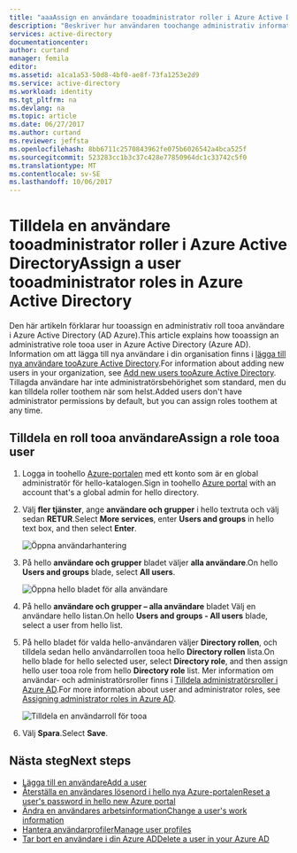 ```yaml
---
title: "aaaAssign en användare tooadministrator roller i Azure Active Directory | Microsoft Docs"
description: "Beskriver hur användaren toochange administrativ information i Azure Active Directory"
services: active-directory
documentationcenter: 
author: curtand
manager: femila
editor: 
ms.assetid: a1ca1a53-50d8-4bf0-ae8f-73fa1253e2d9
ms.service: active-directory
ms.workload: identity
ms.tgt_pltfrm: na
ms.devlang: na
ms.topic: article
ms.date: 06/27/2017
ms.author: curtand
ms.reviewer: jeffsta
ms.openlocfilehash: 8bb6711c2570843962fe075b6026542a4bca525f
ms.sourcegitcommit: 523283cc1b3c37c428e77850964dc1c33742c5f0
ms.translationtype: MT
ms.contentlocale: sv-SE
ms.lasthandoff: 10/06/2017
---
```

# <a name="assign-a-user-tooadministrator-roles-in-azure-active-directory"></a><span data-ttu-id="8766e-103">Tilldela en användare tooadministrator roller i Azure Active Directory</span><span class="sxs-lookup"><span data-stu-id="8766e-103">Assign a user tooadministrator roles in Azure Active Directory</span></span>
<span data-ttu-id="8766e-104">Den här artikeln förklarar hur tooassign en administrativ roll tooa användare i Azure Active Directory (AD Azure).</span><span class="sxs-lookup"><span data-stu-id="8766e-104">This article explains how tooassign an administrative role tooa user in Azure Active Directory (Azure AD).</span></span> <span data-ttu-id="8766e-105">Information om att lägga till nya användare i din organisation finns i [lägga till nya användare tooAzure Active Directory](active-directory-users-create-azure-portal.md).</span><span class="sxs-lookup"><span data-stu-id="8766e-105">For information about adding new users in your organization, see [Add new users tooAzure Active Directory](active-directory-users-create-azure-portal.md).</span></span> <span data-ttu-id="8766e-106">Tillagda användare har inte administratörsbehörighet som standard, men du kan tilldela roller toothem när som helst.</span><span class="sxs-lookup"><span data-stu-id="8766e-106">Added users don't have administrator permissions by default, but you can assign roles toothem at any time.</span></span>

## <a name="assign-a-role-tooa-user"></a><span data-ttu-id="8766e-107">Tilldela en roll tooa användare</span><span class="sxs-lookup"><span data-stu-id="8766e-107">Assign a role tooa user</span></span>
1. <span data-ttu-id="8766e-108">Logga in toohello [Azure-portalen](https://portal.azure.com) med ett konto som är en global administratör för hello-katalogen.</span><span class="sxs-lookup"><span data-stu-id="8766e-108">Sign in toohello [Azure portal](https://portal.azure.com) with an account that's a global admin for hello directory.</span></span>
2. <span data-ttu-id="8766e-109">Välj **fler tjänster**, ange **användare och grupper** i hello textruta och välj sedan **RETUR**.</span><span class="sxs-lookup"><span data-stu-id="8766e-109">Select **More services**, enter **Users and groups** in hello text box, and then select **Enter**.</span></span>

   ![Öppna användarhantering](./media/active-directory-users-assign-role-azure-portal/create-users-user-management.png)
3. <span data-ttu-id="8766e-111">På hello **användare och grupper** bladet väljer **alla användare**.</span><span class="sxs-lookup"><span data-stu-id="8766e-111">On hello **Users and groups** blade, select **All users**.</span></span>

   ![Öppna hello bladet för alla användare](./media/active-directory-users-assign-role-azure-portal/create-users-open-users-blade.png)
4. <span data-ttu-id="8766e-113">På hello **användare och grupper – alla användare** bladet Välj en användare hello listan.</span><span class="sxs-lookup"><span data-stu-id="8766e-113">On hello **Users and groups - All users** blade, select a user from hello list.</span></span>
5. <span data-ttu-id="8766e-114">På hello bladet för valda hello-användaren väljer **Directory rollen**, och tilldela sedan hello användarrollen tooa hello **Directory rollen** lista.</span><span class="sxs-lookup"><span data-stu-id="8766e-114">On hello blade for hello selected user, select **Directory role**, and then assign hello user tooa role from hello **Directory role** list.</span></span> <span data-ttu-id="8766e-115">Mer information om användar- och administratörsroller finns i [Tilldela administratörsroller i Azure AD](active-directory-assign-admin-roles.md).</span><span class="sxs-lookup"><span data-stu-id="8766e-115">For more information about user and administrator roles, see [Assigning administrator roles in Azure AD](active-directory-assign-admin-roles.md).</span></span>

      ![Tilldela en användarroll för tooa](./media/active-directory-users-assign-role-azure-portal/create-users-assign-role.png)
6. <span data-ttu-id="8766e-117">Välj **Spara**.</span><span class="sxs-lookup"><span data-stu-id="8766e-117">Select **Save**.</span></span>

## <a name="next-steps"></a><span data-ttu-id="8766e-118">Nästa steg</span><span class="sxs-lookup"><span data-stu-id="8766e-118">Next steps</span></span>
* [<span data-ttu-id="8766e-119">Lägga till en användare</span><span class="sxs-lookup"><span data-stu-id="8766e-119">Add a user</span></span>](active-directory-users-create-azure-portal.md)
* [<span data-ttu-id="8766e-120">Återställa en användares lösenord i hello nya Azure-portalen</span><span class="sxs-lookup"><span data-stu-id="8766e-120">Reset a user's password in hello new Azure portal</span></span>](active-directory-users-reset-password-azure-portal.md)
* [<span data-ttu-id="8766e-121">Ändra en användares arbetsinformation</span><span class="sxs-lookup"><span data-stu-id="8766e-121">Change a user's work information</span></span>](active-directory-users-work-info-azure-portal.md)
* [<span data-ttu-id="8766e-122">Hantera användarprofiler</span><span class="sxs-lookup"><span data-stu-id="8766e-122">Manage user profiles</span></span>](active-directory-users-profile-azure-portal.md)
* [<span data-ttu-id="8766e-123">Tar bort en användare i din Azure AD</span><span class="sxs-lookup"><span data-stu-id="8766e-123">Delete a user in your Azure AD</span></span>](active-directory-users-delete-user-azure-portal.md)
